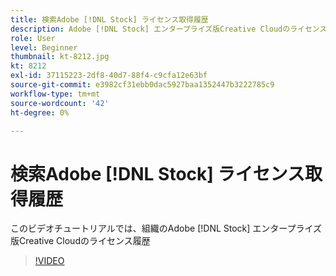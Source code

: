 ```yaml
---
title: 検索Adobe [!DNL Stock] ライセンス取得履歴
description: Adobe [!DNL Stock] エンタープライズ版Creative Cloudのライセンス履歴
role: User
level: Beginner
thumbnail: kt-8212.jpg
kt: 8212
exl-id: 37115223-2df8-40d7-88f4-c9cfa12e63bf
source-git-commit: e3982cf31ebb0dac5927baa1352447b3222785c9
workflow-type: tm+mt
source-wordcount: '42'
ht-degree: 0%

---
```


# 検索Adobe [!DNL Stock] ライセンス取得履歴

このビデオチュートリアルでは、組織のAdobe [!DNL Stock] エンタープライズ版Creative Cloudのライセンス履歴

>[!VIDEO](https://video.tv.adobe.com/v/335327?hidetitle=true)
